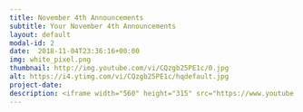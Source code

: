 ```yaml
---
title: November 4th Announcements
subtitle: Your November 4th Announcements
layout: default
modal-id: 2 
date:  2018-11-04T23:36:16+00:00
img: white_pixel.png
thumbnail: http://img.youtube.com/vi/CQzgb25PE1c/0.jpg
alt: https://i4.ytimg.com/vi/CQzgb25PE1c/hqdefault.jpg
project-date: 
description: <iframe width="560" height="315" src="https://www.youtube.com/embed/CQzgb25PE1c" frameborder="0" allowfullscreen></iframe> 
---
```

